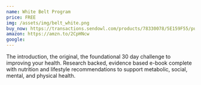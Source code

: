 ```yaml
---
name: White Belt Program
price: FREE
img: /assets/img/belt_white.png
buy_now: https://transactions.sendowl.com/products/78330078/5E159F55/purchase
amazon: https://amzn.to/2CpHNcw
google: 
---
```


The introduction, the original, the foundational 30 day challenge to improving your health.  Research backed, evidence based e-book complete with nutrition and lifestyle recommendations to support metabolic, social, mental, and physical health. 

